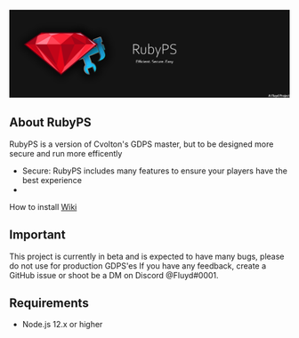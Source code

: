 ![RubyPS](https://raw.githubusercontent.com/NotFluyd/RubyPS/main/rubypsbanner.png)

## About RubyPS

RubyPS is a version of Cvolton's GDPS master, but to be designed more secure and run more efficently

- Secure: RubyPS includes many features to ensure your players have the best experience
- 

How to install [Wiki](https://wiki.weewoo.net/wiki/Protocol)

## Important

This project is currently in beta and is expected to have many bugs, please do not use for production GDPS'es If you have any feedback, create a GitHub issue or shoot be a DM on Discord @Fluyd#0001.

## Requirements
- Node.js 12.x or higher
